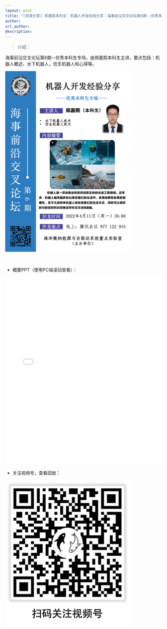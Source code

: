 ```yaml
---
layout: post
title: "[资源分享] 郑嘉熙本科生：机器人开发经验分享｜海事前沿交叉论坛第6期--优秀本科生专场"
author: 
url_author: 
description: 
---
```


> 介绍：

海事前沿交叉论坛第6期--优秀本科生专场，由郑嘉熙本科生主讲，要点包括：机器人概述，水下机器人，仿生机器人和心得等。

<img src="/lab_images/blogs/sl_6.png" style="margin: 0 auto;width: 400px;margin-bottom: 30px;">


- 概要PPT（使用PC端滚动查看）：

<iframe width="100%" height="600" style="border:1;" allowfullscreen="" loading="lazy" src="/lab_docs/pdfs/sl_6.pdf" frameborder="no" framespacing="0" allowfullscreen="true"> </iframe>

- 关注视频号，查看回放：

<img src="/videos/archive/code.png" style="margin: 0 auto;width: 400px;margin-bottom: 30px;">
